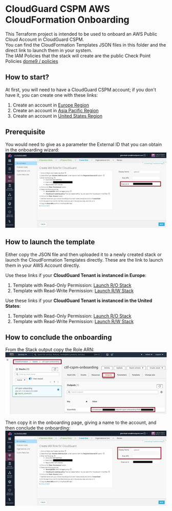 # CloudGuard CSPM AWS CloudFormation Onboarding
This Terraform project is intended to be used to onboard an AWS Public Cloud Account in CloudGuard CSPM.     
You can find the CloudFormation Templates JSON files in this folder and the direct link to launch them in your system.     
The IAM Policies that the stack will create are the public Check Point Policies [dome9 / policies](https://github.com/dome9/policies/tree/master/AWS)
 
## How to start?
At first, you will need to have a CloudGuard CSPM account; if you don't have it, you can create one with these links:
1. Create an account in [Europe Region](https://secure.eu1.dome9.com/v2/register/invite)
2. Create an account in [Asia Pacific Region](https://secure.ap1.dome9.com/v2/register/invite)
3. Create an account in [United States Region](https://secure.dome9.com/v2/register/invite)

## Prerequisite
You would need to give as a parameter the External ID that you can obtain in the onboarding wizard:
![AWS External ID](/zimages/aws-external-id.jpg)

## How to launch the template
Either copy the JSON file and then uploaded it to a newly created stack or launch the CloudFormation Templates directly. These are the link to launch them in your AWS Account directly.     

Use these links if your __CloudGuard Tenant is instanced in Europe__:    
1. Template with Read-Only Permission: [Launch R/O Stack](https://console.aws.amazon.com/cloudformation/home#/stacks/create/review?templateURL=https://cspm-onboarding.s3.amazonaws.com/cft-readonly-eu.json)
2. Template with Read-Write Permission: [Launch R/W Stack](https://console.aws.amazon.com/cloudformation/home#/stacks/create/review?templateURL=https://cspm-onboarding.s3.amazonaws.com/cft-readwrite-eu.json)
     
Use these links if your __CloudGuard Tenant is instanced in the United States__:
1. Template with Read-Only Permission: [Launch R/O Stack](https://console.aws.amazon.com/cloudformation/home#/stacks/create/review?templateURL=https://cspm-onboarding.s3.amazonaws.com/cft-readonly.json)
2. Template with Read-Write Permission: [Launch R/W Stack](https://console.aws.amazon.com/cloudformation/home#/stacks/create/review?templateURL=https://cspm-onboarding.s3.amazonaws.com/cft-readwrite.json)

## How to conclude the onboarding
From the Stack output copy the Role ARN:
![AWS Stack Output](/zimages/aws-role-arn.jpg)

Then copy it in the onboarding page, giving a name to the account, and then conclude the onboarding:
![AWS Complete Onboarding](/zimages/aws-completed.jpg)
